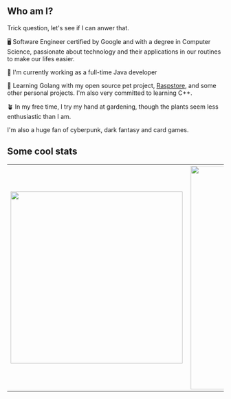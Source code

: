 ## Who am I?

Trick question, let's see if I can anwer that.

🖥️ Software Engineer certified by Google and with a degree in Computer Science, passionate about technology and their applications in our routines to make our lifes easier.

🎩 I'm currently working as a full-time Java developer

📖 Learning Golang with my open source pet project, [Raspstore](https://github.com/murilo-bracero/raspstore), and some other personal projects. I'm also very committed to learning C++.

🪴 In my free time, I try my hand at gardening, though the plants seem less enthusiastic than I am.

I'm also a huge fan of cyberpunk, dark fantasy and card games.

## Some cool stats

<center>
<table>
    <tr>
        <td><img width="400px" align="left" src="https://github-readme-stats.vercel.app/api/top-langs/?username=murilo-bracero&hide=html&layout=compact&theme=tokyonight" /></td>
        <td><img width="520px" align="left" src="https://github-readme-stats.vercel.app/api?username=murilo-bracero&theme=tokyonight"/></td>
    </tr>   
</table>
</center>  
